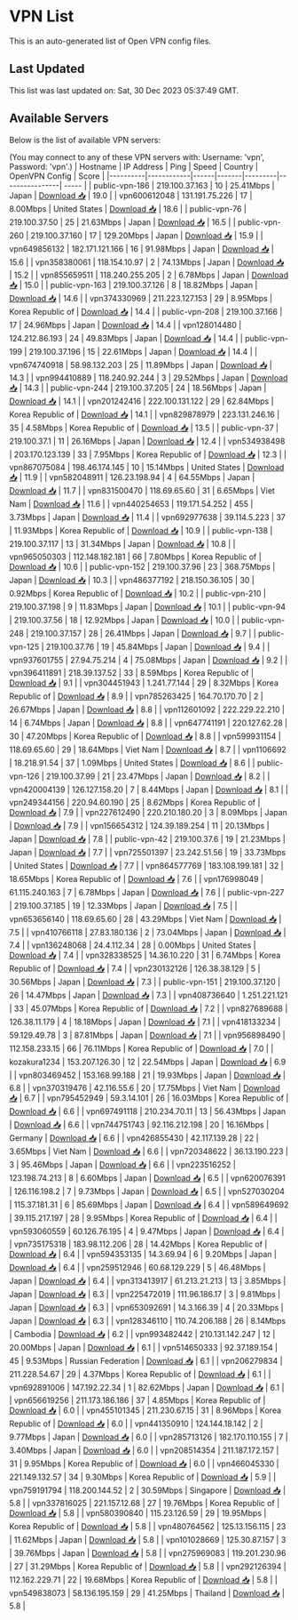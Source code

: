 # VPN List

This is an auto-generated list of Open VPN config files.

## Last Updated

This list was last updated on: Sat, 30 Dec 2023 05:37:49 GMT.

## Available Servers

Below is the list of available VPN servers:

(You may connect to any of these VPN servers with: Username: 'vpn', Password: 'vpn'.)
| Hostname | IP Address | Ping | Speed | Country | OpenVPN Config | Score |
|----------|------------|------|-------|---------|----------------| ----- |
| public-vpn-186 | 219.100.37.163 | 10 | 25.41Mbps | Japan | [Download 📥](./configs/server_0_JP.ovpn) | 19.0 |
| vpn600612048 | 131.191.75.226 | 17 | 8.00Mbps | United States | [Download 📥](./configs/server_1_US.ovpn) | 18.6 |
| public-vpn-76 | 219.100.37.50 | 25 | 21.63Mbps | Japan | [Download 📥](./configs/server_2_JP.ovpn) | 16.5 |
| public-vpn-260 | 219.100.37.160 | 17 | 129.20Mbps | Japan | [Download 📥](./configs/server_3_JP.ovpn) | 15.9 |
| vpn649856132 | 182.171.121.166 | 16 | 91.98Mbps | Japan | [Download 📥](./configs/server_4_JP.ovpn) | 15.6 |
| vpn358380061 | 118.154.10.97 | 2 | 74.13Mbps | Japan | [Download 📥](./configs/server_5_JP.ovpn) | 15.2 |
| vpn855659511 | 118.240.255.205 | 2 | 6.78Mbps | Japan | [Download 📥](./configs/server_6_JP.ovpn) | 15.0 |
| public-vpn-163 | 219.100.37.126 | 8 | 18.82Mbps | Japan | [Download 📥](./configs/server_7_JP.ovpn) | 14.6 |
| vpn374330969 | 211.223.127.153 | 29 | 8.95Mbps | Korea Republic of | [Download 📥](./configs/server_8_KR.ovpn) | 14.4 |
| public-vpn-208 | 219.100.37.166 | 17 | 24.96Mbps | Japan | [Download 📥](./configs/server_9_JP.ovpn) | 14.4 |
| vpn128014480 | 124.212.86.193 | 24 | 49.83Mbps | Japan | [Download 📥](./configs/server_10_JP.ovpn) | 14.4 |
| public-vpn-199 | 219.100.37.196 | 15 | 22.61Mbps | Japan | [Download 📥](./configs/server_11_JP.ovpn) | 14.4 |
| vpn674740918 | 58.98.132.203 | 25 | 11.89Mbps | Japan | [Download 📥](./configs/server_12_JP.ovpn) | 14.3 |
| vpn994410889 | 118.240.92.244 | 3 | 29.52Mbps | Japan | [Download 📥](./configs/server_13_JP.ovpn) | 14.3 |
| public-vpn-244 | 219.100.37.205 | 24 | 18.56Mbps | Japan | [Download 📥](./configs/server_14_JP.ovpn) | 14.1 |
| vpn201242416 | 222.100.131.122 | 29 | 62.84Mbps | Korea Republic of | [Download 📥](./configs/server_15_KR.ovpn) | 14.1 |
| vpn829878979 | 223.131.246.16 | 35 | 4.58Mbps | Korea Republic of | [Download 📥](./configs/server_16_KR.ovpn) | 13.5 |
| public-vpn-37 | 219.100.37.1 | 11 | 26.16Mbps | Japan | [Download 📥](./configs/server_17_JP.ovpn) | 12.4 |
| vpn534938498 | 203.170.123.139 | 33 | 7.95Mbps | Korea Republic of | [Download 📥](./configs/server_18_KR.ovpn) | 12.3 |
| vpn867075084 | 198.46.174.145 | 10 | 15.14Mbps | United States | [Download 📥](./configs/server_19_US.ovpn) | 11.9 |
| vpn582048911 | 126.23.198.94 | 4 | 64.55Mbps | Japan | [Download 📥](./configs/server_20_JP.ovpn) | 11.7 |
| vpn831500470 | 118.69.65.60 | 31 | 6.65Mbps | Viet Nam | [Download 📥](./configs/server_21_VN.ovpn) | 11.6 |
| vpn440254653 | 119.171.54.252 | 455 | 3.73Mbps | Japan | [Download 📥](./configs/server_22_JP.ovpn) | 11.4 |
| vpn692977638 | 39.114.5.223 | 37 | 11.93Mbps | Korea Republic of | [Download 📥](./configs/server_23_KR.ovpn) | 10.9 |
| public-vpn-138 | 219.100.37.117 | 13 | 31.34Mbps | Japan | [Download 📥](./configs/server_24_JP.ovpn) | 10.8 |
| vpn965050303 | 112.148.182.181 | 66 | 7.80Mbps | Korea Republic of | [Download 📥](./configs/server_25_KR.ovpn) | 10.6 |
| public-vpn-152 | 219.100.37.96 | 23 | 368.75Mbps | Japan | [Download 📥](./configs/server_26_JP.ovpn) | 10.3 |
| vpn486377192 | 218.150.36.105 | 30 | 0.92Mbps | Korea Republic of | [Download 📥](./configs/server_27_KR.ovpn) | 10.2 |
| public-vpn-210 | 219.100.37.198 | 9 | 11.83Mbps | Japan | [Download 📥](./configs/server_28_JP.ovpn) | 10.1 |
| public-vpn-94 | 219.100.37.56 | 18 | 12.92Mbps | Japan | [Download 📥](./configs/server_29_JP.ovpn) | 10.0 |
| public-vpn-248 | 219.100.37.157 | 28 | 26.41Mbps | Japan | [Download 📥](./configs/server_30_JP.ovpn) | 9.7 |
| public-vpn-125 | 219.100.37.76 | 19 | 45.84Mbps | Japan | [Download 📥](./configs/server_31_JP.ovpn) | 9.4 |
| vpn937601755 | 27.94.75.214 | 4 | 75.08Mbps | Japan | [Download 📥](./configs/server_32_JP.ovpn) | 9.2 |
| vpn396411891 | 218.39.137.52 | 33 | 8.59Mbps | Korea Republic of | [Download 📥](./configs/server_33_KR.ovpn) | 9.1 |
| vpn304451943 | 1.241.77.144 | 29 | 8.32Mbps | Korea Republic of | [Download 📥](./configs/server_34_KR.ovpn) | 8.9 |
| vpn785263425 | 164.70.170.70 | 2 | 26.67Mbps | Japan | [Download 📥](./configs/server_35_JP.ovpn) | 8.8 |
| vpn112601092 | 222.229.22.210 | 14 | 6.74Mbps | Japan | [Download 📥](./configs/server_36_JP.ovpn) | 8.8 |
| vpn647741191 | 220.127.62.28 | 30 | 47.20Mbps | Korea Republic of | [Download 📥](./configs/server_37_KR.ovpn) | 8.8 |
| vpn599931154 | 118.69.65.60 | 29 | 18.64Mbps | Viet Nam | [Download 📥](./configs/server_38_VN.ovpn) | 8.7 |
| vpn1106692 | 18.218.91.54 | 37 | 1.09Mbps | United States | [Download 📥](./configs/server_39_US.ovpn) | 8.6 |
| public-vpn-126 | 219.100.37.99 | 21 | 23.47Mbps | Japan | [Download 📥](./configs/server_40_JP.ovpn) | 8.2 |
| vpn420004139 | 126.127.158.20 | 7 | 8.44Mbps | Japan | [Download 📥](./configs/server_41_JP.ovpn) | 8.1 |
| vpn249344156 | 220.94.60.190 | 25 | 8.62Mbps | Korea Republic of | [Download 📥](./configs/server_42_KR.ovpn) | 7.9 |
| vpn227612490 | 220.210.180.20 | 3 | 8.09Mbps | Japan | [Download 📥](./configs/server_43_JP.ovpn) | 7.9 |
| vpn156654312 | 124.39.189.254 | 11 | 20.13Mbps | Japan | [Download 📥](./configs/server_44_JP.ovpn) | 7.8 |
| public-vpn-42 | 219.100.37.6 | 19 | 21.23Mbps | Japan | [Download 📥](./configs/server_45_JP.ovpn) | 7.7 |
| vpn725501397 | 23.242.51.56 | 19 | 33.73Mbps | United States | [Download 📥](./configs/server_46_US.ovpn) | 7.7 |
| vpn864577769 | 183.108.199.181 | 32 | 18.65Mbps | Korea Republic of | [Download 📥](./configs/server_47_KR.ovpn) | 7.6 |
| vpn176998049 | 61.115.240.163 | 7 | 6.78Mbps | Japan | [Download 📥](./configs/server_48_JP.ovpn) | 7.6 |
| public-vpn-227 | 219.100.37.185 | 19 | 12.33Mbps | Japan | [Download 📥](./configs/server_49_JP.ovpn) | 7.5 |
| vpn653656140 | 118.69.65.60 | 28 | 43.29Mbps | Viet Nam | [Download 📥](./configs/server_50_VN.ovpn) | 7.5 |
| vpn410766118 | 27.83.180.136 | 2 | 73.04Mbps | Japan | [Download 📥](./configs/server_51_JP.ovpn) | 7.4 |
| vpn136248068 | 24.4.112.34 | 28 | 0.00Mbps | United States | [Download 📥](./configs/server_52_US.ovpn) | 7.4 |
| vpn328338525 | 14.36.10.220 | 31 | 6.74Mbps | Korea Republic of | [Download 📥](./configs/server_53_KR.ovpn) | 7.4 |
| vpn230132126 | 126.38.38.129 | 5 | 30.56Mbps | Japan | [Download 📥](./configs/server_54_JP.ovpn) | 7.3 |
| public-vpn-151 | 219.100.37.120 | 26 | 14.47Mbps | Japan | [Download 📥](./configs/server_55_JP.ovpn) | 7.3 |
| vpn408736640 | 1.251.221.121 | 33 | 45.07Mbps | Korea Republic of | [Download 📥](./configs/server_56_KR.ovpn) | 7.2 |
| vpn827689688 | 126.38.11.179 | 4 | 18.18Mbps | Japan | [Download 📥](./configs/server_57_JP.ovpn) | 7.1 |
| vpn418133234 | 59.129.49.78 | 3 | 87.81Mbps | Japan | [Download 📥](./configs/server_58_JP.ovpn) | 7.1 |
| vpn956898490 | 112.158.233.15 | 66 | 76.11Mbps | Korea Republic of | [Download 📥](./configs/server_59_KR.ovpn) | 7.0 |
| kozakura1234 | 153.207.126.30 | 12 | 22.54Mbps | Japan | [Download 📥](./configs/server_60_JP.ovpn) | 6.9 |
| vpn803469452 | 153.168.99.188 | 21 | 19.93Mbps | Japan | [Download 📥](./configs/server_61_JP.ovpn) | 6.8 |
| vpn370319476 | 42.116.55.6 | 20 | 17.75Mbps | Viet Nam | [Download 📥](./configs/server_62_VN.ovpn) | 6.7 |
| vpn795452949 | 59.3.14.101 | 26 | 16.03Mbps | Korea Republic of | [Download 📥](./configs/server_63_KR.ovpn) | 6.6 |
| vpn697491118 | 210.234.70.11 | 13 | 56.43Mbps | Japan | [Download 📥](./configs/server_64_JP.ovpn) | 6.6 |
| vpn744751743 | 92.116.212.198 | 20 | 16.16Mbps | Germany | [Download 📥](./configs/server_65_DE.ovpn) | 6.6 |
| vpn426855430 | 42.117.139.28 | 22 | 3.65Mbps | Viet Nam | [Download 📥](./configs/server_66_VN.ovpn) | 6.6 |
| vpn720348622 | 36.13.190.223 | 3 | 95.46Mbps | Japan | [Download 📥](./configs/server_67_JP.ovpn) | 6.6 |
| vpn223516252 | 123.198.74.213 | 8 | 6.60Mbps | Japan | [Download 📥](./configs/server_68_JP.ovpn) | 6.5 |
| vpn620076391 | 126.116.198.2 | 7 | 9.73Mbps | Japan | [Download 📥](./configs/server_69_JP.ovpn) | 6.5 |
| vpn527030204 | 115.37.181.31 | 6 | 85.69Mbps | Japan | [Download 📥](./configs/server_70_JP.ovpn) | 6.4 |
| vpn589649692 | 39.115.217.197 | 28 | 9.95Mbps | Korea Republic of | [Download 📥](./configs/server_71_KR.ovpn) | 6.4 |
| vpn593060559 | 60.126.76.195 | 4 | 9.47Mbps | Japan | [Download 📥](./configs/server_72_JP.ovpn) | 6.4 |
| vpn735175318 | 183.98.112.206 | 28 | 14.42Mbps | Korea Republic of | [Download 📥](./configs/server_73_KR.ovpn) | 6.4 |
| vpn594353135 | 14.3.69.94 | 6 | 9.20Mbps | Japan | [Download 📥](./configs/server_74_JP.ovpn) | 6.4 |
| vpn259512946 | 60.68.129.229 | 5 | 46.48Mbps | Japan | [Download 📥](./configs/server_75_JP.ovpn) | 6.4 |
| vpn313413917 | 61.213.21.213 | 13 | 3.85Mbps | Japan | [Download 📥](./configs/server_76_JP.ovpn) | 6.3 |
| vpn225472019 | 111.96.186.17 | 3 | 9.81Mbps | Japan | [Download 📥](./configs/server_77_JP.ovpn) | 6.3 |
| vpn653092691 | 14.3.166.39 | 4 | 20.33Mbps | Japan | [Download 📥](./configs/server_78_JP.ovpn) | 6.3 |
| vpn128346110 | 110.74.206.188 | 26 | 8.14Mbps | Cambodia | [Download 📥](./configs/server_79_KH.ovpn) | 6.2 |
| vpn993482442 | 210.131.142.247 | 12 | 20.00Mbps | Japan | [Download 📥](./configs/server_80_JP.ovpn) | 6.1 |
| vpn514650333 | 92.37.189.154 | 45 | 9.53Mbps | Russian Federation | [Download 📥](./configs/server_81_RU.ovpn) | 6.1 |
| vpn206279834 | 211.228.54.67 | 29 | 4.37Mbps | Korea Republic of | [Download 📥](./configs/server_82_KR.ovpn) | 6.1 |
| vpn692891006 | 147.192.22.34 | 1 | 82.62Mbps | Japan | [Download 📥](./configs/server_83_JP.ovpn) | 6.1 |
| vpn656619256 | 211.173.186.186 | 37 | 4.85Mbps | Korea Republic of | [Download 📥](./configs/server_84_KR.ovpn) | 6.0 |
| vpn455101345 | 211.230.67.15 | 31 | 8.96Mbps | Korea Republic of | [Download 📥](./configs/server_85_KR.ovpn) | 6.0 |
| vpn441350910 | 124.144.18.142 | 2 | 9.77Mbps | Japan | [Download 📥](./configs/server_86_JP.ovpn) | 6.0 |
| vpn285713126 | 182.170.110.155 | 7 | 3.40Mbps | Japan | [Download 📥](./configs/server_87_JP.ovpn) | 6.0 |
| vpn208514354 | 211.187.172.157 | 31 | 9.95Mbps | Korea Republic of | [Download 📥](./configs/server_88_KR.ovpn) | 6.0 |
| vpn466045330 | 221.149.132.57 | 34 | 9.30Mbps | Korea Republic of | [Download 📥](./configs/server_89_KR.ovpn) | 5.9 |
| vpn759191794 | 118.200.144.52 | 2 | 30.59Mbps | Singapore | [Download 📥](./configs/server_90_SG.ovpn) | 5.8 |
| vpn337816025 | 221.157.12.68 | 27 | 19.76Mbps | Korea Republic of | [Download 📥](./configs/server_91_KR.ovpn) | 5.8 |
| vpn580390840 | 115.23.126.59 | 29 | 19.95Mbps | Korea Republic of | [Download 📥](./configs/server_92_KR.ovpn) | 5.8 |
| vpn480764562 | 125.13.156.115 | 23 | 11.62Mbps | Japan | [Download 📥](./configs/server_93_JP.ovpn) | 5.8 |
| vpn101028669 | 125.30.87.157 | 3 | 39.76Mbps | Japan | [Download 📥](./configs/server_94_JP.ovpn) | 5.8 |
| vpn275969083 | 119.201.230.96 | 27 | 31.29Mbps | Korea Republic of | [Download 📥](./configs/server_95_KR.ovpn) | 5.8 |
| vpn292126394 | 112.162.229.71 | 22 | 19.68Mbps | Korea Republic of | [Download 📥](./configs/server_96_KR.ovpn) | 5.8 |
| vpn549838073 | 58.136.195.159 | 29 | 41.25Mbps | Thailand | [Download 📥](./configs/server_97_TH.ovpn) | 5.8 |
